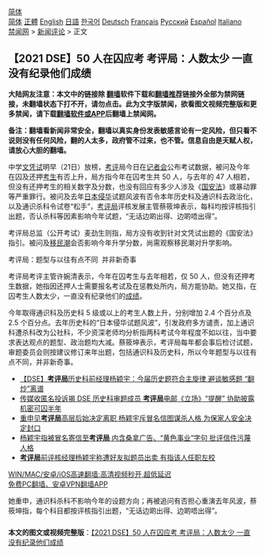  <!-- 面包屑导航 --> <div class="breadcrumb"><!-- GTranslate: https://gtranslate.io/ -->  <div class="switcher notranslate">  <div class="selected">  <a href="#" onclick="return false;"> 简体</a>  </div>  <div class="option">  <a href="https://www.bannedbook.org" onclick="doGTranslate('zh-CN|zh-CN');jQuery('div.switcher div.selected a').html(jQuery(this).html());return false;" title="简体中文" class="nturl selected"> 简体</a>  <a href="https://www.bannedbook.org/zh-tw/" onclick="doGTranslate('zh-CN|zh-TW');jQuery('div.switcher div.selected a').html(jQuery(this).html());return false;" title="繁體中文" class="nturl"> 正體</a>  <a href="https://www.bannedbook.org/en/" onclick="doGTranslate('zh-CN|en');jQuery('div.switcher div.selected a').html(jQuery(this).html());return false;" title="English" class="nturl"> English</a>  <a href="https://www.bannedbook.org/ja/" onclick="doGTranslate('zh-CN|ja');jQuery('div.switcher div.selected a').html(jQuery(this).html());return false;" title="日本語" class="nturl"> 日語</a>  <a href="https://www.bannedbook.org/ko/" onclick="doGTranslate('zh-CN|ko');jQuery('div.switcher div.selected a').html(jQuery(this).html());return false;" title="한국어" class="nturl"> 한국어</a>  <a href="https://www.bannedbook.org/de/" onclick="doGTranslate('zh-CN|de');jQuery('div.switcher div.selected a').html(jQuery(this).html());return false;" title="Deutsch" class="nturl"> Deutsch</a>  <a href="https://www.bannedbook.org/fr/" onclick="doGTranslate('zh-CN|fr');jQuery('div.switcher div.selected a').html(jQuery(this).html());return false;" title="Français" class="nturl"> Français</a>  <a href="https://www.bannedbook.org/ru/" onclick="doGTranslate('zh-CN|ru');jQuery('div.switcher div.selected a').html(jQuery(this).html());return false;" title="Русский" class="nturl"> Русский</a>  <a href="https://www.bannedbook.org/es/" onclick="doGTranslate('zh-CN|es');jQuery('div.switcher div.selected a').html(jQuery(this).html());return false;" title="Español" class="nturl"> Español</a>  <a href="https://www.bannedbook.org/it/" onclick="doGTranslate('zh-CN|it');jQuery('div.switcher div.selected a').html(jQuery(this).html());return false;" title="Italiano" class="nturl"> Italiano</a>  </div>  </div>      <div class='breadcrumb-sub'><!-- Breadcrumb NavXT 6.3.0 --> <a href="https://www.bannedbook.org/" class="home">禁闻网</a> &gt; <a href="https://www.bannedbook.org/bnews/comments/" class="category">新闻评论</a> &gt; 正文</div></div><h2>【2021 DSE】50 人在囚应考 考评局：人数太少 一直没有纪录他们成绩</h2> <p class="notice"><b>大陆网友注意：本文中的链接除 <a href="https://github.com/bannedbook/fanqiang" >翻墙</a>软件下载和<a href="https://github.com/killgcd/justmysocks/blob/master/README.md">翻墙推荐</a>链接外全部为禁网链接，未翻墙状态下打不开，请勿点击。此为文字版禁闻，欲看图文视频完整版和更多禁闻，请下载<a href="https://github.com/bannedbook/fanqiang">翻墙软件或APP</a>后翻墙上禁闻网。</p><p>备注：翻墙看新闻非常安全，翻墙以真实身份发表敏感言论有一定风险，但只看不说则没有任何风险，翻的人太多，政府管不过来，也不管。信息自由是天赋人权，请放心大胆的翻墙。</b></p>  <div class="entry">  <p>中学<a href="https://www.bannedbook.org/bnews/tag/%E6%96%87%E5%87%AD%E8%AF%95/" class="st_tag internal_tag" rel="tag" title="标签 文凭试 下的日志">文凭试</a>明早（21日）放榜，<a href="https://www.bannedbook.org/bnews/tag/%E8%80%83%E8%AF%84/" class="st_tag internal_tag" rel="tag" title="标签 考评 下的日志">考评</a>局今日在<a href="https://www.bannedbook.org/bnews/tag/%e8%ae%b0%e8%80%85%e4%bc%9a/" class="st_tag internal_tag" rel="tag" title="标签 记者会 下的日志">记者会</a>公布考试数据，被问及今年在囚及还押<a href="https://www.bannedbook.org/bnews/tag/%e8%80%83%e7%94%9f/" class="st_tag internal_tag" rel="tag" title="标签 考生 下的日志">考生</a>有否上升，局方指今年在囚考生共 50 人，与去年的 47 人相若，但没有还押考生的相关数字及分数，也没有回应有多少人涉及《<a href="https://www.bannedbook.org/bnews/tag/%e5%9b%bd%e5%ae%89%e6%b3%95/" class="st_tag internal_tag" rel="tag" title="标签 国安法 下的日志">国安法</a>》或暴动罪等严重罪行。被问及去年<a href="https://www.bannedbook.org/bnews/tag/%E6%97%A5%E6%9C%AC%E4%BE%B5%E5%8D%8E/" class="st_tag internal_tag" rel="tag" title="标签 日本侵华 下的日志">日本侵华</a>试题风波有否令本年历史科及通识科去政治化，以及通识杀科令试卷“松手”，<a href="https://www.bannedbook.org/bnews/tag/%E8%80%83%E8%AF%84%E5%B1%80/" class="st_tag internal_tag" rel="tag" title="标签 考评局 下的日志">考评局</a>评核发展主管蔡筱坤表示，每科均按评核指引出题，否认杀科等因素影响今年试题，“无话边啲出得、边啲唔出得”。</p> <p>考评局总监（公开考试）麦劲生则指，局方没有收到针对文凭试出题的《国安法》指引。被问及<a href="https://www.bannedbook.org/bnews/tag/%e7%a7%bb%e6%b0%91%e6%bd%ae/" class="st_tag internal_tag" rel="tag" title="标签 移民潮 下的日志">移民潮</a>会否影响今年升学分数，尚需观察移民潮对升学影响。</p>  <p>考评局：题型与以往有点不同  并非新奇事</p> <p>考评局考评主管许婉清表示，今年在囚考生与去年相若，仅 50 人，但没有还押考生数据，她指因还押人士需要报名考试及在惩教处所内，局方能协助。她又指，在囚考生人数太少，一直没有纪录他们的<a href="https://www.bannedbook.org/bnews/tag/%E6%88%90%E7%BB%A9/" class="st_tag internal_tag" rel="tag" title="标签 成绩 下的日志">成绩</a>。</p>  <p>今年取得通识科及历史科 5 级或以上的考生人数上升，分别增加 2.4 个百分点及 2.5 个百分点。去年历史科的“日本侵华试题风波”，引发政府多方谴责，加上通识科遭杀科改为公社科，不少资深老师均分析指两科考试今年程度不如以往，当中要求表达观点的题型、政治题均大减。蔡筱坤表示，考评局每年都会事后检讨试题，审题委员会则按建议修订来年出题，包括通识科及历史科，所以今年题型与以往有点不同，并非新奇事。</p> <ul class='op-related-articles' title='相关阅读'> <li><a href='https://www.bannedbook.org/bnews/comments/20210507/1541150.html' target='_blank'>【DSE】<b>考评局</b>历史科前经理杨颖宇：今届历史题符合主旋律 避谈敏感题 “翻炒”离谱</a></li> <li><a href='https://www.bannedbook.org/bnews/comments/20210313/1504063.html' target='_blank'>传媒收匿名投诉揭 DSE 历史科审题成员 <b>考评局</b>电邮《立场》“提醒” 协助披露机密可囚半年</a></li> <li><a href='https://www.bannedbook.org/bnews/comments/20210110/1464916.html' target='_blank'>重申见<b>考评局</b>高层后始决定离职 杨颖宇斥冒名信图谋杀人格 为保家人安全决定封口</a></li> <li><a href='https://www.bannedbook.org/bnews/comments/20210106/1461697.html' target='_blank'>杨颖宇指被冒名寄信至<b>考评局</b> 内含桑拿广告、“黄色事业”字句 批评信件污蔑人格</a></li> <li><a href='https://www.bannedbook.org/bnews/headline/20201231/1458599.html' target='_blank'><b>考评局</b>前评核经理杨颖宇称遭好友拟题员出卖 有指该人任职左校</a></li> </ul> <p class="texttj"> <a href="https://github.com/bannedbook/fanqiang/wiki/V2ray%E6%9C%BA%E5%9C%BA" target="_blank">WIN/MAC/安卓/iOS高速翻墙:高清视频秒开,超低延迟</a><br/> <a href="https://github.com/bannedbook/fanqiang/wiki/%E7%A6%81%E9%97%BB%E7%BD%91%E5%AE%89%E5%8D%93%E7%BF%BB%E5%A2%99%E6%96%B0%E9%97%BBAPP" target="_blank">免费PC翻墙、安卓VPN翻墙APP</a></p> <p>她重申，通识科杀科不影响今年的设题方向；再被追问有否担心重演去年风波，蔡筱坤指，每个科目都按评核指引出题，“无话边啲出得、边啲唔出得”。</p><a name='sharetosocial'></a>  <div style="margin-bottom:5px;padding-bottom:5px;clear:both"> <div id="archive-pix-1" class="banner-ads"> <!-- AuctionX Display platform tag START --> <div id="26318x728x90x621x_ADSLOT2" clicktrack="%%CLICK_URL_ESC%%"></div> <!-- AuctionX Display platform tag END --> </div> <div id="archive-pix-2" class="banner-ads"> <!-- AuctionX Display platform tag START --> <div id="26315x300x250x621x_ADSLOT2" clicktrack="%%CLICK_URL_ESC%%"></div> <!-- AuctionX Display platform tag END --> </div> </div>  <div id="archive-pix-1" class="banner-ads"> <!-- AuctionX Display platform tag START --> <div id="26318x728x90x621x_ADSLOT3" clicktrack="%%CLICK_URL_ESC%%"></div> <!-- AuctionX Display platform tag END --> </div> <div><b>本文的图文或视频完整版</b>：<a href='https://www.bannedbook.org/bnews/comments/20210721/1590895.html'>【2021 DSE】50 人在囚应考 考评局：人数太少 一直没有纪录他们成绩</a></div>  </div><!--END ENTRY--> 